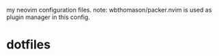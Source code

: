 my neovim configuration files.
note: wbthomason/packer.nvim is used as plugin manager in this config.
# dotfiles

